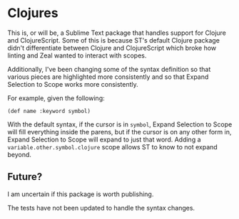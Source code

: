 # Clojures

This is, or will be, a Sublime Text package that handles support for Clojure and ClojureScript. Some of this is because ST's default Clojure package didn't differentiate between Clojure and ClojureScript which broke how linting and Zeal wanted to interact with scopes.

Additionally, I've been changing some of the syntax definition so that various pieces are highlighted more consistently and so that Expand Selection to Scope works more consistently.

For example, given the following:

```clojurescript
(def name :keyword symbol)
```

With the default syntax, if the cursor is in `symbol`, Expand Selection to Scope will fill everything inside the parens, but if the cursor is on any other form in, Expand Selection to Scope will expand to just that word. Adding a `variable.other.symbol.clojure` scope allows ST to know to not expand beyond.

## Future?

I am uncertain if this package is worth publishing.

The tests have not been updated to handle the syntax changes.
